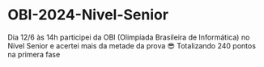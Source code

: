# OBI-2024-Nivel-Senior
Dia 12/6 às 14h participei da OBI (Olimpíada Brasileira de Informática) no Nível Senior e acertei mais da metade da prova 😎
Totalizando 240 pontos na primera fase
